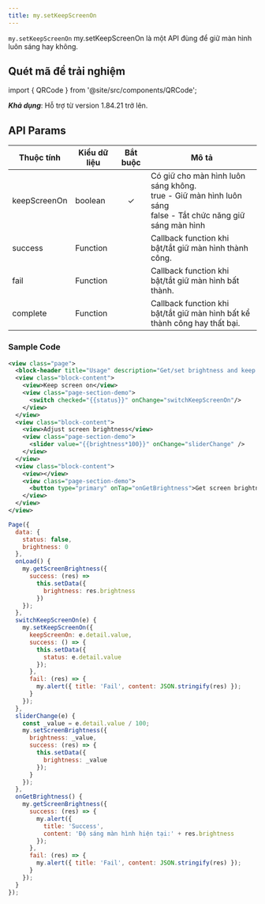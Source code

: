 ```yaml
---
title: my.setKeepScreenOn
---
```


`my.setKeepScreenOn` my.setKeepScreenOn là một API đùng để giữ màn hình luôn sáng hay không.

## Quét mã để trải nghiệm

import { QRCode } from '@site/src/components/QRCode';

<QRCode page="pages/api/check-notification/index" />

**_Khả dụng_**: Hỗ trợ từ version 1.84.21 trở lên.

## API Params

| Thuộc tính   | Kiểu dữ liệu | Bắt buộc | Mô tả                                                                                                              |
| ------------ | ------------ | :------: | ------------------------------------------------------------------------------------------------------------------ |
| keepScreenOn | boolean      |    ✓     | Có giữ cho màn hình luôn sáng không.<br/>true - Giữ màn hình luôn sáng<br/>false - Tắt chức năng giữ sáng màn hình |
| success      | Function     |          | Callback function khi bật/tắt giữ màn hình thành công.                                                             |
| fail         | Function     |          | Callback function khi bật/tắt giữ màn hình bất thành.                                                              |
| complete     | Function     |          | Callback function khi bật/tắt giữ màn hình bất kể thành công hay thất bại.                                         |

### Sample Code

```xml
<view class="page">
  <block-header title="Usage" description="Get/set brightness and keep screen on" />
  <view class="block-content">
    <view>Keep screen on</view>
    <view class="page-section-demo">
      <switch checked="{{status}}" onChange="switchKeepScreenOn"/>
    </view>
  </view>
  <view class="block-content">
    <view>Adjust screen brightness</view>
    <view class="page-section-demo">
      <slider value="{{brightness*100}}" onChange="sliderChange" />
    </view>
  </view>
  <view class="block-content">
    <view></view>
    <view class="page-section-demo">
      <button type="primary" onTap="onGetBrightness">Get screen brightness</button>
    </view>
  </view>
</view>
```

```js
Page({
  data: {
    status: false,
    brightness: 0
  },
  onLoad() {
    my.getScreenBrightness({
      success: (res) =>
        this.setData({
          brightness: res.brightness
        })
    });
  },
  switchKeepScreenOn(e) {
    my.setKeepScreenOn({
      keepScreenOn: e.detail.value,
      success: () => {
        this.setData({
          status: e.detail.value
        });
      },
      fail: (res) => {
        my.alert({ title: 'Fail', content: JSON.stringify(res) });
      }
    });
  },
  sliderChange(e) {
    const _value = e.detail.value / 100;
    my.setScreenBrightness({
      brightness: _value,
      success: (res) => {
        this.setData({
          brightness: _value
        });
      }
    });
  },
  onGetBrightness() {
    my.getScreenBrightness({
      success: (res) => {
        my.alert({
          title: 'Success',
          content: 'Độ sáng màn hình hiện tại:' + res.brightness
        });
      },
      fail: (res) => {
        my.alert({ title: 'Fail', content: JSON.stringify(res) });
      }
    });
  }
});
```
